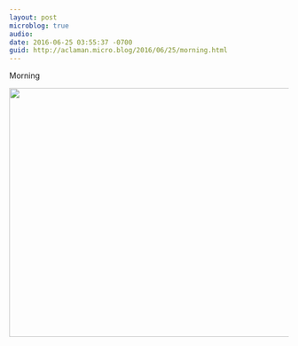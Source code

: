 ```yaml
---
layout: post
microblog: true
audio: 
date: 2016-06-25 03:55:37 -0700
guid: http://aclaman.micro.blog/2016/06/25/morning.html
---
```

Morning

<img src="http://micro.alexclaman.com/uploads/2018/045cfa0572.jpg" width="600" height="449" />
